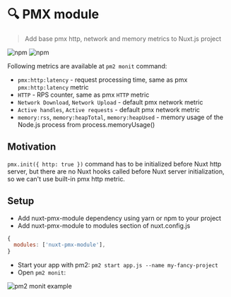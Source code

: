# :mag: PMX module
> Add base pmx http, network and memory metrics to Nuxt.js project

![npm](https://img.shields.io/npm/v/nuxt-pmx-module/latest.svg?style=flat-square)
![npm](https://img.shields.io/npm/dt/nuxt-pmx-module.svg?style=flat-square)


Following metrics are available at `pm2 monit` command:
 * `pmx:http:latency` - request processing time, same as pmx `pmx:http:latency` metric
 * `HTTP` - RPS counter, same as pmx `HTTP` metric
 * `Network Download`, `Network Upload` - default pmx network metric
 * `Active handles`, `Active requests` - default pmx network metric
 * `memory:rss`, `memory:heapTotal`, `memory:heapUsed` - memory usage of the Node.js process from process.memoryUsage()

## Motivation
 `pmx.init({ http: true })` command has to be initialized before Nuxt http server, but there are no Nuxt hooks called before Nuxt server initialization, so we can't use built-in pmx http metric.



## Setup 
* Add nuxt-pmx-module dependency using yarn or npm to your project
* Add nuxt-pmx-module to modules section of nuxt.config.js
```js
{
  modules: ['nuxt-pmx-module'],
}
```
* Start your app with pm2: `pm2 start app.js --name my-fancy-project`
* Open `pm2 monit`:

![pm2 monit example](https://lh3.googleusercontent.com/29ofm9cgvOH70gQtuNdgO5gZDB1YEN7dz6zUM5JHinw8btAY1kHdH7-jwYgkwJ2rP5shssqGbrcVrEePdeuCX4T3nJiy4vjfZmvcrbvzRWeQVvNZF9oOIbfvgpO8R0y5UAUD8TKRYBAZxrrPi11gfxzcqtIAx7CgqjCLEUY7LNHXDCeqkJfKqGjHc8kotHHKt3OULJ_r2ooljyZntTnW_w1mqRlhCYjvuD_iNEhCHXYmBuIgozGXq-6X1gpeO2MSSulcElM3UuXO4yuzMIYc_kknzTg4uNdCI8-7IUfIWN_w7Hj-lW8a_lPAJnReG2xjOsXp2AB38bhqx2Psour2hVMjbGBtAtGQAQDKJKAyD9YGEF2zFDv8Bvfssrlzxniy2NkTj3jrYC5TMCcQboOL711EVXqPf92I7RuG3Z_Z7pkRrEvwOPh8M12u_ZSyAjggxMSd0oFznAX_G7FwKWbziEBiGZORX1kHQUfCb0fSbL8U4OvfltV1s1ma8W95xEiogy64PlE_9VXgWUuEUxj8idUQZTVEkyVWphCrN5dVrtRZy_UuUAeJR8n_X5hWRYLjwripzBJRzdd9NtYZZ8CQ2co8rctNHddmoYNeFLFPWtaY1-Igho7qWaKi-vSQGJXrmMHsb5qQrtB_G-PhmPh1Qgqg3fRNSF0-=w345-h210-no)
